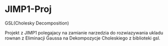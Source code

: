 # JIMP1-Proj
GSL(Cholesky Decomposition)

Projekt z JIMP1 polegajacy na zamianie narzedzia do rozwiazywania ukladu rownan z Eliminacji Gaussa
na Dekompozycje Choleskiego z biblioteki gsl.
